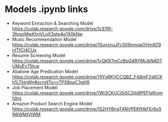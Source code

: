 # Models .ipynb links
- Keyword Extraction & Searching Model
    https://colab.research.google.com/drive/1cS1f6-3fogzMwKhnVLnX3qtp4q1X0kNw
- Music Recommendation Model
    https://colab.research.google.com/drive/1SunznuJFc509nmqaOHm9Z9nITfCl4CUx
- Resume Screening Model
    https://colab.research.google.com/drive/1cQKR7mCzBpQ4RYMjJkN4DTUMvEv75Icw
- Abalone Age Predication Model
    https://colab.research.google.com/drive/11lYxRKVCCQBZ_F48mF2sKCKh1LTktnWn#scrollTo=vTPS8naC3gH9
- Job Placement Model
    https://colab.research.google.com/drive/1Wi3CKUCj5iSC2jlii8PEFtsKivmhltrs
- Amazon Product Search Engine Model
    https://colab.research.google.com/drive/1S2HYBnqT4NVPEKfHkFEr6o5N6WMtVlWM

  
